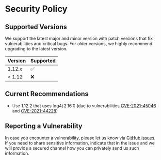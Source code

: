 # Security Policy

## Supported Versions

We support the latest major and minor version with patch versions that fix vulnerabilities and critical bugs. For older versions, we highly recommend upgrading to the latest version. 

| Version | Supported          |
| ------- | ------------------ |
| 1.12.x   | :white_check_mark: |
| < 1.12   | :x:                |

## Current Recommendations

* Use 1.12.2 that uses log4j 2.16.0 (due to vulnerabilities [CVE-2021-45046](https://cve.mitre.org/cgi-bin/cvename.cgi?name=CVE-2021-45046) and [CVE-2021-44228](https://cve.mitre.org/cgi-bin/cvename.cgi?name=CVE-2021-44228))

## Reporting a Vulnerability

In case you encounter a vulnerability, please let us know via [GitHub issues](https://github.com/FAIRDataTeam/FAIRDataPoint/issues). If you need to share sensitive information, indicate that in the issue and we will provide a secured channel how you can privately send us such information.
